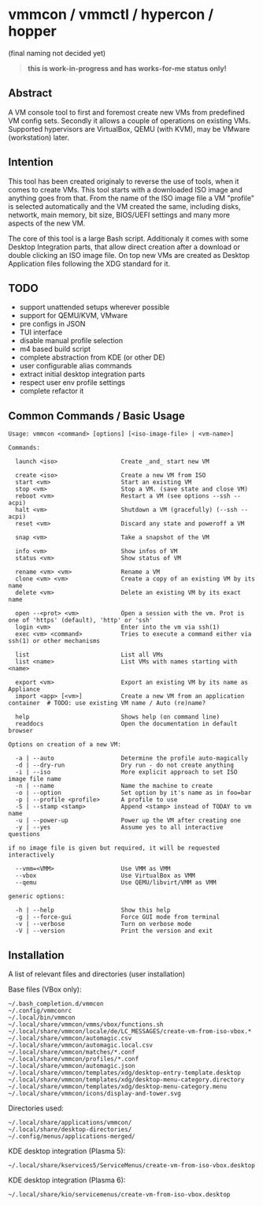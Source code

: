 # vmmcon / vmmctl / hypercon / hopper

(final naming not decided yet)

> **this is work-in-progress and has works-for-me status only!**

## Abstract

A VM console tool to first and foremost create new VMs from predefined VM config sets. Secondly it allows a couple of operations on existing VMs. Supported hypervisors are VirtualBox, QEMU (with KVM), may be VMware (workstation) later.

## Intention

This tool has been created originaly to reverse the use of tools, when it comes to create VMs. This tool starts with a downloaded ISO image and anything goes from that. From the name of the ISO image file a VM "profile" is selected automatically and the VM created the same, including disks, networtk, main memory, bit size, BIOS/UEFI settings and many more aspects of the new VM.

The core of this tool is a large Bash script. Additionaly it comes with some Desktop Integration parts, that allow direct creation after a download or double clicking an ISO image file. On top new VMs are created as Desktop Application files following the XDG standard for it.

## TODO

- support unattended setups wherever possible
- support for QEMU/KVM, VMware
- pre configs in JSON
- TUI interface
- disable manual profile selection
- m4 based build script
- complete abstraction from KDE (or other DE)
- user configurable alias commands
- extract initial desktop integration parts
- respect user env profile settings
- complete refactor it

## Common Commands / Basic Usage

```
Usage: vmmcon <command> [options] [<iso-image-file> | <vm-name>]

Commands:

  launch <iso>                  Create _and_ start new VM

  create <iso>                  Create a new VM from ISO
  start <vm>                    Start an existing VM
  stop <vm>                     Stop a VM. (save state and close VM)
  reboot <vm>                   Restart a VM (see options --ssh --acpi)
  halt <vm>                     Shutdown a VM (gracefully) (--ssh --acpi)
  reset <vm>                    Discard any state and poweroff a VM

  snap <vm>                     Take a snapshot of the VM

  info <vm>                     Show infos of VM
  status <vm>                   Show status of VM

  rename <vm> <vm>              Rename a VM
  clone <vm> <vm>               Create a copy of an existing VM by its name
  delete <vm>                   Delete an existing VM by its exact name
  
  open --<prot> <vm>            Open a session with the vm. Prot is one of 'https' (default), 'http' or 'ssh'
  login <vm>                    Enter into the vm via ssh(1)
  exec <vm> <command>           Tries to execute a command either via ssh(1) or other mechanisms

  list                          List all VMs
  list <name>                   List VMs with names starting with <name>

  export <vm>                   Export an existing VM by its name as Appliance
  import <app> [<vm>]           Create a new VM from an application container  # TODO: use existing VM name / Auto (re)name?

  help                          Shows help (on command line)
  readdocs                      Open the documentation in default browser

Options on creation of a new VM:

  -a | --auto                   Determine the profile auto-magically
  -d | --dry-run                Dry run - do not create anything
  -i | --iso                    More explicit approach to set ISO image file name
  -n | --name                   Name the machine to create
  -o | --option                 Set option by it's name as in foo=bar
  -p | --profile <profile>      A profile to use
  -S | --stamp <stamp>          Append <stamp> instead of TODAY to vm name
  -u | --power-up               Power up the VM after creating one
  -y | --yes                    Assume yes to all interactive questions

if no image file is given but required, it will be requested interactively

  --vmm=<VMM>                   Use VMM as VMM
  --vbox                        Use VirtualBox as VMM
  --qemu                        Use QEMU/libvirt/VMM as VMM

generic options:

  -h | --help                   Show this help
  -g | --force-gui              Force GUI mode from terminal
  -v | --verbose                Turn on verbose mode
  -V | --version                Print the version and exit
```

## Installation

A list of relevant files and directories (user installation)

Base files (VBox only):

```
~/.bash_completion.d/vmmcon
~/.config/vmmconrc
~/.local/bin/vmmcon
~/.local/share/vmmcon/vmms/vbox/functions.sh
~/.local/share/vmmcon/locale/de/LC_MESSAGES/create-vm-from-iso-vbox.*
~/.local/share/vmmcon/automagic.csv
~/.local/share/vmmcon/automagic.local.csv
~/.local/share/vmmcon/matches/*.conf
~/.local/share/vmmcon/profiles/*.conf
~/.local/share/vmmcon/automagic.json
~/.local/share/vmmcon/templates/xdg/desktop-entry-template.desktop
~/.local/share/vmmcon/templates/xdg/desktop-menu-category.directory
~/.local/share/vmmcon/templates/xdg/desktop-menu-category.menu
~/.local/share/vmmcon/icons/display-and-tower.svg
```

Directories used:

```
~/.local/share/applications/vmmcon/
~/.local/share/desktop-directories/
~/.config/menus/applications-merged/
```

KDE desktop integration (Plasma 5):

```
~/.local/share/kservices5/ServiceMenus/create-vm-from-iso-vbox.desktop
```

KDE desktop integration (Plasma 6):

```
~/.local/share/kio/servicemenus/create-vm-from-iso-vbox.desktop
```


